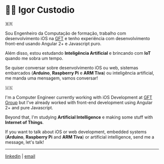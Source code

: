 # :man_technologist: Igor Custodio

🇧🇷

Sou Engenheiro da Computação de formação, trabalho com desenvolvimento iOS na [GFT](https://gft.com) e tenho experiência com desenvolvimento front-end usando Angular 2+ e Javascript puro.

Além disso, estou estudando **Inteligência Artificial** e brincando com **IoT** quando me sobra um tempo.

Se quiser conversar sobre desenvolvimento iOS ou web, sistemas embarcados (**Arduino**, **Raspberry Pi** e **ARM Tiva**) ou inteligência artificial, me manda uma mensagem, vamos conversar!

🇺🇸

I'm a Computer Engineer currently working with iOS Development at [GFT Group](https://gft.com) but I've already worked with front-end development using Angular 2+ and pure Javascript.

Beyond that, I'm studying **Artificial Intelligence** e making some stuff with **Internet of Things**.

If you want to talk about iOS or web development, embedded systems (**Arduino**, **Raspberry Pi** and **ARM Tiva**) or artificial intelligence, send me a message, let's talk!

---

[linkedin](https://linkedin.com/in/igorgcustodio) | [email](mailto:igorgcustodio@gmail.com)
